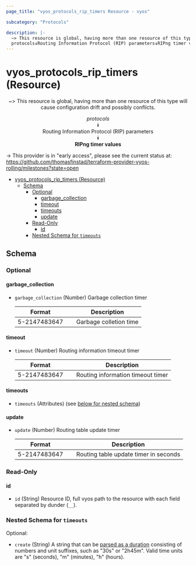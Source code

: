 ```yaml
---
page_title: "vyos_protocols_rip_timers Resource - vyos"

subcategory: "Protocols"

description: |-
  ~> This resource is global, having more than one resource of this type will cause configuration drift and possibly conflicts.
  protocols⯯Routing Information Protocol (RIP) parameters⯯RIPng timer values
---
```


# vyos_protocols_rip_timers (Resource)
<center>

~> This resource is global, having more than one resource of this type will cause configuration drift and possibly conflicts.

*protocols*  
⯯  
Routing Information Protocol (RIP) parameters  
⯯  
**RIPng timer values**


</center>

-> This provider is in "early access", please see the current status at: https://github.com/thomasfinstad/terraform-provider-vyos-rolling/milestones?state=open

<!--TOC-->

- [vyos_protocols_rip_timers (Resource)](#vyos_protocols_rip_timers-resource)
  - [Schema](#schema)
    - [Optional](#optional)
      - [garbage_collection](#garbage_collection)
      - [timeout](#timeout)
      - [timeouts](#timeouts)
      - [update](#update)
    - [Read-Only](#read-only)
      - [id](#id)
    - [Nested Schema for `timeouts`](#nested-schema-for-timeouts)

<!--TOC-->

<!-- schema generated by tfplugindocs -->
## Schema

### Optional

#### garbage_collection
- `garbage_collection` (Number) Garbage collection timer

    |  Format        &emsp;|  Description             |
    |----------------|--------------------------|
    |  5-2147483647  &emsp;|  Garbage colletion time  |
#### timeout
- `timeout` (Number) Routing information timeout timer

    |  Format        &emsp;|  Description                        |
    |----------------|-------------------------------------|
    |  5-2147483647  &emsp;|  Routing information timeout timer  |
#### timeouts
- `timeouts` (Attributes) (see [below for nested schema](#nestedatt--timeouts))
#### update
- `update` (Number) Routing table update timer

    |  Format        &emsp;|  Description                            |
    |----------------|-----------------------------------------|
    |  5-2147483647  &emsp;|  Routing table update timer in seconds  |

### Read-Only

#### id
- `id` (String) Resource ID, full vyos path to the resource with each field separated by dunder (`__`).

<a id="nestedatt--timeouts"></a>
### Nested Schema for `timeouts`

Optional:

- `create` (String) A string that can be [parsed as a duration](https://pkg.go.dev/time#ParseDuration) consisting of numbers and unit suffixes, such as &#34;30s&#34; or &#34;2h45m&#34;. Valid time units are &#34;s&#34; (seconds), &#34;m&#34; (minutes), &#34;h&#34; (hours).
